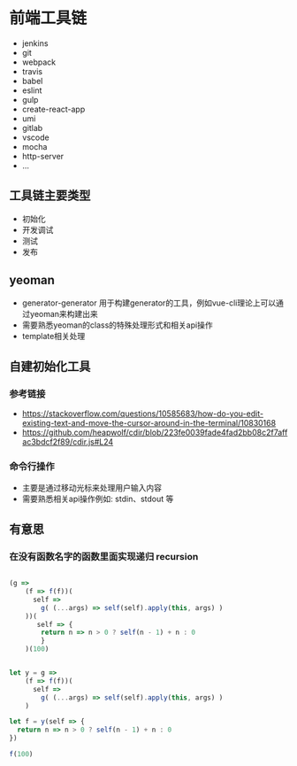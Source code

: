 # 前端工具链

* jenkins
* git
* webpack
* travis
* babel
* eslint
* gulp
* create-react-app
* umi
* gitlab
* vscode
* mocha
* http-server
* ...

## 工具链主要类型

* 初始化
* 开发调试
* 测试
* 发布

## yeoman

* generator-generator 用于构建generator的工具，例如vue-cli理论上可以通过yeoman来构建出来
* 需要熟悉yeoman的class的特殊处理形式和相关api操作
* template相关处理

## 自建初始化工具

### 参考链接

* https://stackoverflow.com/questions/10585683/how-do-you-edit-existing-text-and-move-the-cursor-around-in-the-terminal/10830168
* https://github.com/heapwolf/cdir/blob/223fe0039fade4fad2bb08c2f7affac3bdcf2f89/cdir.js#L24

### 命令行操作

* 主要是通过移动光标来处理用户输入内容
* 需要熟悉相关api操作例如: stdin、stdout 等

## 有意思

### 在没有函数名字的函数里面实现递归 recursion

```js

(g =>
    (f => f(f))(
      self =>
        g( (...args) => self(self).apply(this, args) )
    ))(
       self => {
        return n => n > 0 ? self(n - 1) + n : 0
        }
    )(100)


let y = g =>
    (f => f(f))(
      self =>
        g( (...args) => self(self).apply(this, args) )
    )

let f = y(self => {
  return n => n > 0 ? self(n - 1) + n : 0
})

f(100)
```

